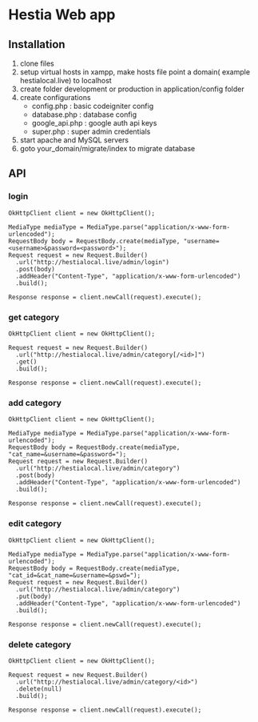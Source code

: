 # Hestia Web app




## Installation

1. clone files
2. setup virtual hosts in xampp, make hosts file point a domain( example hestialocal.live) to localhost
3. create folder development or production in application/config folder
4. create configurations
	- config.php : basic codeigniter config
	- database.php : database config
	- google_api.php : google auth api keys
	- super.php : super admin credentials
5. start apache and MySQL servers
6.  goto your_domain/migrate/index to migrate database

## API
### login

```
OkHttpClient client = new OkHttpClient();

MediaType mediaType = MediaType.parse("application/x-www-form-urlencoded");
RequestBody body = RequestBody.create(mediaType, "username=<username>&password=<password>");
Request request = new Request.Builder()
  .url("http://hestialocal.live/admin/login")
  .post(body)
  .addHeader("Content-Type", "application/x-www-form-urlencoded")
  .build();

Response response = client.newCall(request).execute();
```

### get category
```
OkHttpClient client = new OkHttpClient();

Request request = new Request.Builder()
  .url("http://hestialocal.live/admin/category[/<id>]")
  .get()
  .build();

Response response = client.newCall(request).execute();
```
### add category
```
OkHttpClient client = new OkHttpClient();

MediaType mediaType = MediaType.parse("application/x-www-form-urlencoded");
RequestBody body = RequestBody.create(mediaType, "cat_name=&username=&password=");
Request request = new Request.Builder()
  .url("http://hestialocal.live/admin/category")
  .post(body)
  .addHeader("Content-Type", "application/x-www-form-urlencoded")
  .build();

Response response = client.newCall(request).execute();
```
### edit category
```
OkHttpClient client = new OkHttpClient();

MediaType mediaType = MediaType.parse("application/x-www-form-urlencoded");
RequestBody body = RequestBody.create(mediaType, "cat_id=&cat_name=&username=&pswd=");
Request request = new Request.Builder()
  .url("http://hestialocal.live/admin/category")
  .put(body)
  .addHeader("Content-Type", "application/x-www-form-urlencoded")
  .build();

Response response = client.newCall(request).execute();
```
### delete category
```
OkHttpClient client = new OkHttpClient();

Request request = new Request.Builder()
  .url("http://hestialocal.live/admin/category/<id>")
  .delete(null)
  .build();

Response response = client.newCall(request).execute();
```
